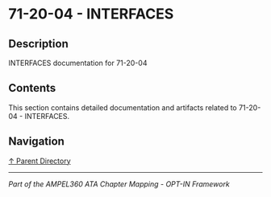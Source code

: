 # 71-20-04 - INTERFACES

## Description

INTERFACES documentation for 71-20-04

## Contents

This section contains detailed documentation and artifacts related to 71-20-04 - INTERFACES.

## Navigation

[↑ Parent Directory](../README.md)

---

*Part of the AMPEL360 ATA Chapter Mapping - OPT-IN Framework*
